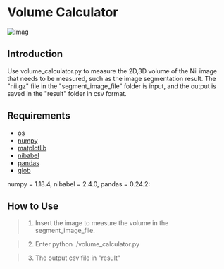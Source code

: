 # Volume Calculator

![imag](https://user-images.githubusercontent.com/66405055/101341321-41959680-38c4-11eb-9b58-046df56947d5.PNG)



## Introduction

Use volume_calculator.py to measure the 2D,3D volume of the Nii image that needs to be measured, such as the image segmentation result.
The "nii.gz" file in the "segment_image_file" folder is input, and the output is saved in the "result" folder in csv format.

## Requirements

* [os](https://pypi.org/project/os-sys/)
* [numpy](https://pypi.org/project/numpy/)
* [matplotlib](https://pypi.org/project/matplotlib/)
* [nibabel](https://pypi.org/project/nibabel/)
* [pandas](https://pypi.org/project/pandas/)
* [glob](https://pypi.org/project/glob2/)

numpy = 1.18.4, nibabel = 2.4.0, pandas = 0.24.2:



## How to Use

> 1. Insert the image to measure the volume in the segment_image_file.

> 2. Enter python ./volume_calculator.py

> 3. The output csv file in "result"
